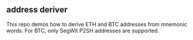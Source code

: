 ## address deriver

This repo demos how to derive ETH and BTC addresses from mnemonic words. 
For BTC, only SegWit P2SH addresses are supported.  
